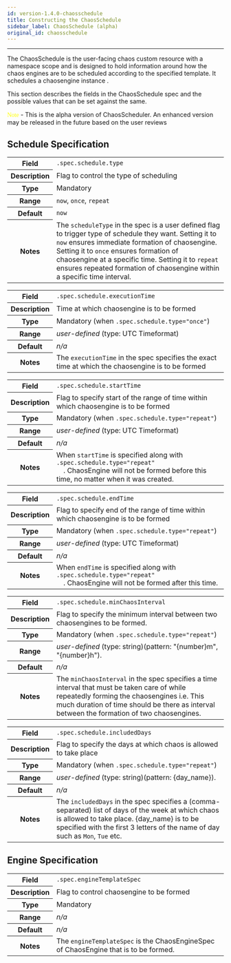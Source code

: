 ```yaml
---
id: version-1.4.0-chaosschedule
title: Constructing the ChaosSchedule
sidebar_label: ChaosSchedule (alpha)
original_id: chaosschedule
---
```

------

The ChaosSchedule is the user-facing chaos custom resource with a namespace scope and is designed to hold information 
around how the chaos engines are to be scheduled according to the specified template. It schedules a chaosengine instance . 

This section describes the fields in the ChaosSchedule spec and the possible values that can be set against the same.

<font style="font-family:verdana;color:yellow">Note</font> - This is the alpha version of ChaosScheduler. An enhanced version may be released in the future based on the user reviews

## Schedule Specification

<table>
<tr>
  <th>Field</th>
  <td><code>.spec.schedule.type</code></td>
</tr>
<tr>
  <th>Description</th>
  <td>Flag to control the type of scheduling</td>
</tr>
<tr>
  <th>Type</th>
  <td>Mandatory</td>
</tr>
<tr>
  <th>Range</th>
  <td><code>now</code>, <code>once</code>, <code>repeat</code></td>
</tr>
<tr>
  <th>Default</th>
  <td><code>now</code></td>
</tr>
<tr>
  <th>Notes</th>
  <td>The <code>scheduleType</code> in the spec is a user defined flag to trigger type of schedule they want. Setting it to <code>now</code> ensures immediate formation of chaosengine. Setting it to <code>once</code> ensures formation of chaosengine at a specific time. Setting it to <code>repeat</code> ensures repeated formation of chaosengine within a specific time interval.</td>
</tr>
</table>

<table>
<tr>
  <th>Field</th>
  <td><code>.spec.schedule.executionTime</code></td>
</tr>
<tr>
  <th>Description</th>
  <td>Time at which chaosengine is to be formed</td>
</tr>
<tr>
  <th>Type</th>
  <td>Mandatory (when <code>.spec.schedule.type="once"</code>)</td>
</tr>
<tr>
  <th>Range</th>
  <td><i>user-defined</i> (type: UTC Timeformat)</td>
</tr>
<tr>
  <th>Default</th>
  <td><i>n/a</i></td>
</tr>
<tr>
  <th>Notes</th>
  <td>The <code>executionTime</code> in the spec specifies the exact time at which the chaosengine is to be formed</td>
</tr>
</table>

<table>
<tr>
  <th>Field</th>
  <td><code>.spec.schedule.startTime</code></td>
</tr>
<tr>
  <th>Description</th>
  <td>Flag to specify start of the range of time within which chaosengine is to be formed</td>
</tr>
<tr>
  <th>Type</th>
  <td>Mandatory (when <code>.spec.schedule.type="repeat"</code>)</td>
</tr>
<tr>
  <th>Range</th>
  <td><i>user-defined</i> (type: UTC Timeformat)</td>
</tr>
<tr>
  <th>Default</th>
  <td><i>n/a</i></td>
</tr>
<tr>
  <th>Notes</th>
  <td>When <code>startTime</code> is specified along with <code>.spec.schedule.type="repeat"
  </code>. ChaosEngine will not be formed before this time, no matter when it was created.</td>
</tr>
</table>

<table>
<tr>
  <th>Field</th>
  <td><code>.spec.schedule.endTime</code></td>
</tr>
<tr>
  <th>Description</th>
  <td>Flag to specify end of the range of time within which chaosengine is to be formed</td>
</tr>
<tr>
  <th>Type</th>
  <td>Mandatory (when <code>.spec.schedule.type="repeat"</code>)</td>
</tr>
<tr>
  <th>Range</th>
  <td><i>user-defined</i> (type: UTC Timeformat)</td>
</tr>
<tr>
  <th>Default</th>
  <td><i>n/a</i></td>
</tr>
<tr>
  <th>Notes</th>
  <td>When <code>endTime</code> is specified along with <code>.spec.schedule.type="repeat"
  </code>. ChaosEngine will not be formed after this time.</td>
</tr>
</table>

<table>
<tr>
  <th>Field</th>
  <td><code>.spec.schedule.minChaosInterval</code></td>
</tr>
<tr>
  <th>Description</th>
  <td>Flag to specify the minimum interval between two chaosengines to be formed. </td>
</tr>
<tr>
  <th>Type</th>
  <td>Mandatory (when <code>.spec.schedule.type="repeat"</code>)</td>
</tr>
<tr>
  <th>Range</th>
  <td><i>user-defined</i> (type: string)(pattern: "{number}m", "{number}h").</td>
</tr>
<tr>
  <th>Default</th>
  <td><i>n/a</i></td>
</tr>
<tr>
  <th>Notes</th>
  <td>The <code>minChaosInterval</code> in the spec specifies a time interval that must be taken care of while repeatedly forming the chaosengines i.e. This much duration of time should be there as interval between the formation of two chaosengines. </td>
</tr>
</table>

<table>
<tr>
  <th>Field</th>
  <td><code>.spec.schedule.includedDays</code></td>
</tr>
<tr>
  <th>Description</th>
  <td>Flag to specify the days at which chaos is allowed to take place</td>
</tr>
<tr>
  <th>Type</th>
  <td>Mandatory (when <code>.spec.schedule.type="repeat"</code>)</td>
</tr>
<tr>
  <th>Range</th>
  <td><i>user-defined</i> (type: string)(pattern: {day_name}).</td>
</tr>
<tr>
  <th>Default</th>
  <td><i>n/a</i></td>
</tr>
<tr>
  <th>Notes</th>
  <td>The <code>includedDays</code> in the spec specifies a (comma-separated) list of days of the week at which chaos is allowed to take place. {day_name} is to be specified with the first 3 letters of the name of day such as <code>Mon</code>, <code>Tue</code> etc.</td>
</tr>
</table>

## Engine Specification

<table>
<tr>
  <th>Field</th>
  <td><code>.spec.engineTemplateSpec</code></td>
</tr>
<tr>
  <th>Description</th>
  <td>Flag to control chaosengine to be formed </td>
</tr>
<tr>
  <th>Type</th>
  <td>Mandatory</td>
</tr>
<tr>
  <th>Range</th>
  <td><i>n/a</i></td>
</tr>
<tr>
  <th>Default</th>
  <td><i>n/a</i></td>
</tr>
<tr>
  <th>Notes</th>
  <td>The <code>engineTemplateSpec</code> is the ChaosEngineSpec of ChaosEngine that is to be formed.</td>
</tr>
</table>

